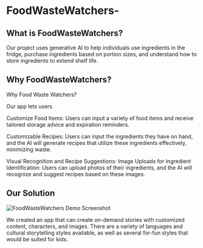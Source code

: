 # FoodWasteWatchers-

## What is FoodWasteWatchers?

Our project uses generative AI to help individuals use ingredients in the fridge, purchase ingredients based on portion sizes, and understand how to store ingredients to extend shelf life. 

## Why FoodWasteWatchers?

Why Food Waste Watchers?

Our app lets users

Customize Food Items: Users can input a variety of food items and receive tailored storage advice and expiration reminders.

Customizable Recipes: Users can input the ingredients they have on hand, and the AI will generate recipes that utilize these ingredients effectively, minimizing waste.

Visual Recognition and Recipe Suggestions:
Image Uploads for Ingredient Identification: Users can upload photos of their ingredients, and the AI will recognize and suggest recipes based on these images.

## Our Solution

![FoodWasteWatchers Demo Screenshot](/screenshot.png)

We created an app that can create on-demand stories with customized content, characters, and images. There are a variety of languages and cultural storytelling styles available,
as well as several for-fun styles that would be suited for kids.

